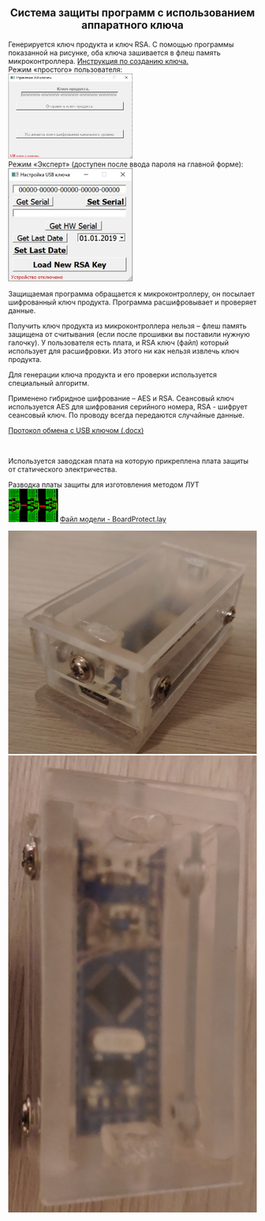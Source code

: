 <h2 align="center">Система защиты программ с использованием аппаратного ключа</h2>
<p>
Генерируется ключ продукта и ключ RSA.
С помощью программы показанной на рисунке, оба ключа зашивается в флеш память микроконтроллера.
<a href="./KeyProger/KeyProger.md">Инструкция по созданию ключа.</a>
<br>
Режим «простого» пользователя:<br>
<img src="./KeySoft/SetKey1.jpg" width="50%"><br>
Режим «Эксперт» (доступен после ввода пароля на главной форме):<br>
<img src="./KeySoft/ExpertMode.jpg" width="50%"><br>
</p>
<p>
Защищаемая программа обращается к микроконтроллеру, он посылает шифрованный ключ продукта. Программа расшифровывает и проверяет данные. 
</p>
<p>
Получить ключ продукта из микроконтроллера нельзя – флеш память защищена от считывания (если после прошивки вы поставили нужную галочку).
У пользователя есть плата, и RSA ключ (файл) который использует для расшифровки. Из этого ни как нельзя извлечь ключ продукта.
</p>
<p>
Для генерации ключа продукта и его проверки используется специальный алгоритм.
</p>
<p>
Применено гибридное шифрование – AES и RSA. Сеансовый ключ используется AES для шифрования серийного номера, RSA - шифрует сеансовый ключ. По проводу всегда передаются случайные данные.
</p>
<p>
<a href="./KeySoft/Протокол обмена с USB ключом.docx">Протокол обмена с USB ключом (.docx)</a>
</p>
<br>
<p align="left">
Используется заводская плата на которую прикреплена плата защиты от статического электричества.
</p>
<p align="left">
Разводка платы защиты для изготовления методом ЛУТ<br>
<img src="./BoardProtect.png" width="20%">
<a href="./BoardProtect.lay">Файл модели - BoardProtect.lay </a>
</p>
<p align="left">
<img src="./hwkey1.jpg" width="100%">
<img src="./hwkey.jpg" width="100%">
</p>